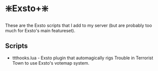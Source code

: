 # :sparkle:Exsto+:sparkle:

These are the Exsto scripts that I add to my server (but are probably too much for Exsto's main featureset).

## Scripts

* ttthooks.lua - Exsto plugin that automagically rigs Trouble in Terrorist Town to use Exsto's votemap system.
